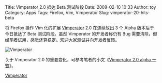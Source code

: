 Title: Vimperator 2.0 抵达 Beta 测试阶段
Date: 2009-02-10 10:33
Author: toy
Category: Apps
Tags: Firefox, Vim, Vimperator
Slug: vimperator-20-hits-beta

将 Firefox 操作 Vim 化的扩展
[Vimperator](http://linuxtoy.org/archives/vimperator.html) 2.0
在连续放出 3 个 Alpha 版本后于今日抵达了 Beta 测试阶段。虽然 Vimperator
的开发者称仍有 Bug
需要清除，但经笔者试用，感觉还算稳定。欢迎大家测试并向开发者反馈。

![Vimperator](http://i.linuxtoy.org/images/2009/02/vimperator.png)

关于 Vimperator 2.0 的重要变化，可参考笔者的小文《[Vimperator 2.0 alpha
一瞥](http://linuxtoy.org/archives/first-look-at-vimperator-20-alpha.html)》。

[Vimperator](http://vimperator.org/trac/blog/vimperator_2_0_b1)
